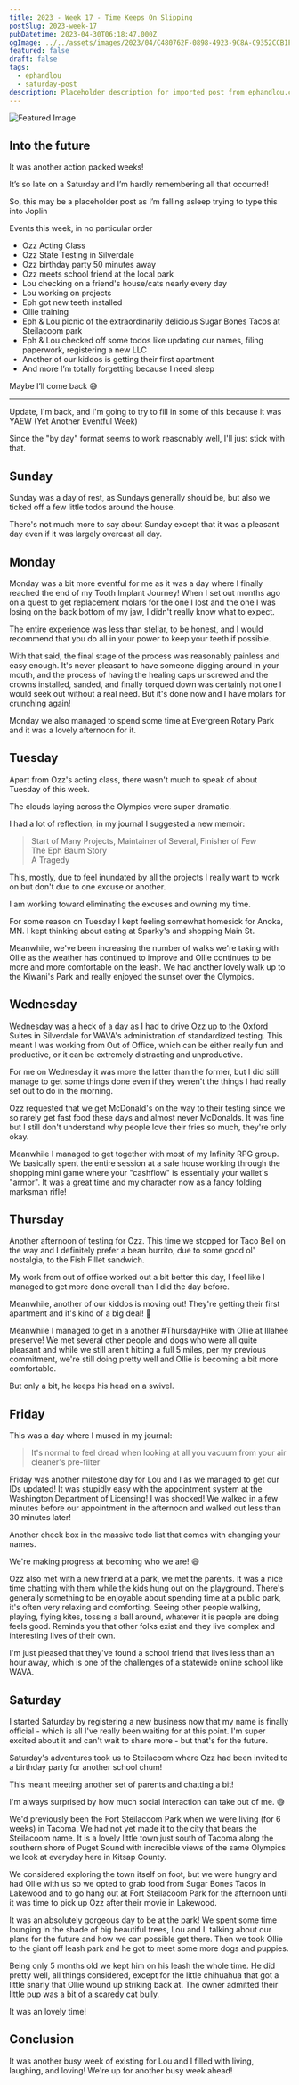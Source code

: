 ```yaml
---
title: 2023 - Week 17 - Time Keeps On Slipping
postSlug: 2023-week-17
pubDatetime: 2023-04-30T06:18:47.000Z
ogImage: ../../assets/images/2023/04/C480762F-0898-4923-9C8A-C9352CCB1F36.jpeg
featured: false
draft: false
tags:
  - ephandlou
  - saturday-post
description: Placeholder description for imported post from ephandlou.com
---
```


![Featured Image](../../assets/images/2023/04/C480762F-0898-4923-9C8A-C9352CCB1F36.jpeg)

## Into the future

It was another action packed weeks!

It’s so late on a Saturday and I’m hardly remembering all that occurred!

So, this may be a placeholder post as I’m falling asleep trying to type this into Joplin

Events this week, in no particular order

- Ozz Acting Class
- Ozz State Testing in Silverdale
- Ozz birthday party 50 minutes away
- Ozz meets school friend at the local park
- Lou checking on a friend's house/cats nearly every day
- Lou working on projects
- Eph got new teeth installed
- Ollie training
- Eph & Lou picnic of the extraordinarily delicious Sugar Bones Tacos at Steilacoom park
- Eph & Lou checked off some todos like updating our names, filing paperwork, registering a new LLC
- Another of our kiddos is getting their first apartment
- And more I’m totally forgetting because I need sleep

Maybe I’ll come back 😅

---

Update, I'm back, and I'm going to try to fill in some of this because it was YAEW (Yet Another Eventful Week)

Since the "by day" format seems to work reasonably well, I'll just stick with that.

## Sunday

Sunday was a day of rest, as Sundays generally should be, but also we ticked off a few little todos around the house.

There's not much more to say about Sunday except that it was a pleasant day even if it was largely overcast all day.

## Monday

Monday was a bit more eventful for me as it was a day where I finally reached the end of my Tooth Implant Journey! When I set out months ago on a quest to get replacement molars for the one I lost and the one I was losing on the back bottom of my jaw, I didn't really know what to expect.

The entire experience was less than stellar, to be honest, and I would recommend that you do all in your power to keep your teeth if possible.

With that said, the final stage of the process was reasonably painless and easy enough. It's never pleasant to have someone digging around in your mouth, and the process of having the healing caps unscrewed and the crowns installed, sanded, and finally torqued down was certainly not one I would seek out without a real need. But it's done now and I have molars for crunching again!

Monday we also managed to spend some time at Evergreen Rotary Park and it was a lovely afternoon for it.

## Tuesday

Apart from Ozz's acting class, there wasn't much to speak of about Tuesday of this week.

The clouds laying across the Olympics were super dramatic.

I had a lot of reflection, in my journal I suggested a new memoir:

> Start of Many Projects, Maintainer of Several, Finisher of Few  
> The Eph Baum Story  
> A Tragedy

This, mostly, due to feel inundated by all the projects I really want to work on but don't due to one excuse or another.

I am working toward eliminating the excuses and owning my time.

For some reason on Tuesday I kept feeling somewhat homesick for Anoka, MN. I kept thinking about eating at Sparky's and shopping Main St.

Meanwhile, we've been increasing the number of walks we're taking with Ollie as the weather has continued to improve and Ollie continues to be more and more comfortable on the leash. We had another lovely walk up to the Kiwani's Park and really enjoyed the sunset over the Olympics.

## Wednesday

Wednesday was a heck of a day as I had to drive Ozz up to the Oxford Suites in Silverdale for WAVA's administration of standardized testing. This meant I was working from Out of Office, which can be either really fun and productive, or it can be extremely distracting and unproductive.

For me on Wednesday it was more the latter than the former, but I did still manage to get some things done even if they weren't the things I had really set out to do in the morning.

Ozz requested that we get McDonald's on the way to their testing since we so rarely get fast food these days and almost never McDonalds. It was fine but I still don't understand why people love their fries so much, they're only okay.

Meanwhile I managed to get together with most of my Infinity RPG group. We basically spent the entire session at a safe house working through the shopping mini game where your "cashflow" is essentially your wallet's "armor". It was a great time and my character now as a fancy folding marksman rifle!

## Thursday

Another afternoon of testing for Ozz. This time we stopped for Taco Bell on the way and I definitely prefer a bean burrito, due to some good ol' nostalgia, to the Fish Fillet sandwich.

My work from out of office worked out a bit better this day, I feel like I managed to get more done overall than I did the day before.

Meanwhile, another of our kiddos is moving out! They're getting their first apartment and it's kind of a big deal! 🥰

Meanwhile I managed to get in a another #ThursdayHike with Ollie at Illahee preserve! We met several other people and dogs who were all quite pleasant and while we still aren't hitting a full 5 miles, per my previous commitment, we're still doing pretty well and Ollie is becoming a bit more comfortable.

But only a bit, he keeps his head on a swivel.

## Friday

This was a day where I mused in my journal:

> It's normal to feel dread when looking at all you vacuum from your air cleaner's pre-filter

Friday was another milestone day for Lou and I as we managed to get our IDs updated! It was stupidly easy with the appointment system at the Washington Department of Licensing! I was shocked! We walked in a few minutes before our appointment in the afternoon and walked out less than 30 minutes later!

Another check box in the massive todo list that comes with changing your names.

We're making progress at becoming who we are! 😅

Ozz also met with a new friend at a park, we met the parents. It was a nice time chatting with them while the kids hung out on the playground. There's generally something to be enjoyable about spending time at a public park, it's often very relaxing and comforting. Seeing other people walking, playing, flying kites, tossing a ball around, whatever it is people are doing feels good. Reminds you that other folks exist and they live complex and interesting lives of their own.

I'm just pleased that they've found a school friend that lives less than an hour away, which is one of the challenges of a statewide online school like WAVA.

## Saturday

I started Saturday by registering a new business now that my name is finally official - which is all I've really been waiting for at this point. I'm super excited about it and can't wait to share more - but that's for the future.

Saturday's adventures took us to Steilacoom where Ozz had been invited to a birthday party for another school chum!

This meant meeting another set of parents and chatting a bit!

I'm always surprised by how much social interaction can take out of me. 😅

We'd previously been the Fort Steilacoom Park when we were living (for 6 weeks) in Tacoma. We had not yet made it to the city that bears the Steilacoom name. It is a lovely little town just south of Tacoma along the southern shore of Puget Sound with incredible views of the same Olympics we look at everyday here in Kitsap County.

We considered exploring the town itself on foot, but we were hungry and had Ollie with us so we opted to grab food from Sugar Bones Tacos in Lakewood and to go hang out at Fort Steilacoom Park for the afternoon until it was time to pick up Ozz after their movie in Lakewood.

It was an absolutely gorgeous day to be at the park! We spent some time lounging in the shade of big beautiful trees, Lou and I, talking about our plans for the future and how we can possible get there. Then we took Ollie to the giant off leash park and he got to meet some more dogs and puppies.

Being only 5 months old we kept him on his leash the whole time. He did pretty well, all things considered, except for the little chihuahua that got a little snarly that Ollie wound up striking back at. The owner admitted their little pup was a bit of a scaredy cat bully.

It was an lovely time!

## Conclusion

It was another busy week of existing for Lou and I filled with living, laughing, and loving! We're up for another busy week ahead!
